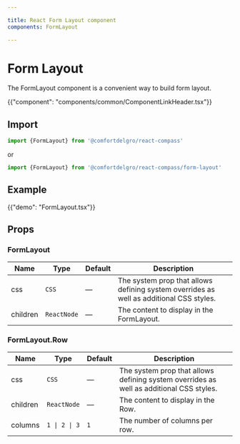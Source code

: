 ```yaml
---

title: React Form Layout component
components: FormLayout

---
```


# Form Layout

<p class="description">
The FormLayout component is a convenient way to build form layout.</p>

{{"component": "components/common/ComponentLinkHeader.tsx"}}

## Import

```js
import {FormLayout} from '@comfortdelgro/react-compass'
```

or

```js
import {FormLayout} from '@comfortdelgro/react-compass/form-layout'
```

## Example

{{"demo": "FormLayout.tsx"}}

## Props

### FormLayout

| Name     | Type        | Default | Description                                                                             |
| -------- | ----------- | ------- | --------------------------------------------------------------------------------------- |
| css      | `CSS`       | —       | The system prop that allows defining system overrides as well as additional CSS styles. |
| children | `ReactNode` | —       | The content to display in the FormLayout.                                               |

### FormLayout.Row

| Name     | Type          | Default | Description                                                                             |
| -------- | ------------- | ------- | --------------------------------------------------------------------------------------- |
| css      | `CSS`         | —       | The system prop that allows defining system overrides as well as additional CSS styles. |
| children | `ReactNode`   | —       | The content to display in the Row.                                                      |
| columns  | `1 \| 2 \| 3` | `1`     | The number of columns per row.                                                          |
